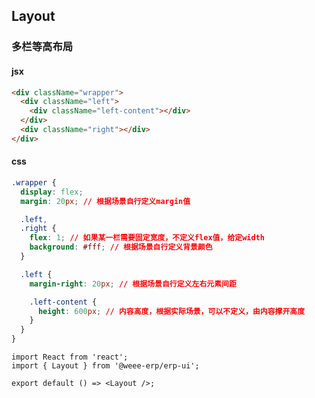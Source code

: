 ## Layout

### 多栏等高布局

#### jsx

```html
<div className="wrapper">
  <div className="left">
    <div className="left-content"></div>
  </div>
  <div className="right"></div>
</div>
```

#### css

```css
.wrapper {
  display: flex;
  margin: 20px; // 根据场景自行定义margin值

  .left,
  .right {
    flex: 1; // 如果某一栏需要固定宽度，不定义flex值，给定width
    background: #fff; // 根据场景自行定义背景颜色
  }

  .left {
    margin-right: 20px; // 根据场景自行定义左右元素间距

    .left-content {
      height: 600px; // 内容高度，根据实际场景，可以不定义，由内容撑开高度
    }
  }
}
```

```tsx
import React from 'react';
import { Layout } from '@weee-erp/erp-ui';

export default () => <Layout />;
```

<API src="./index.tsx"></API>
